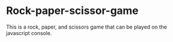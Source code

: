 # Rock-paper-scissor-game
This is a rock, paper, and scissors game that can be played on the javascript console.
